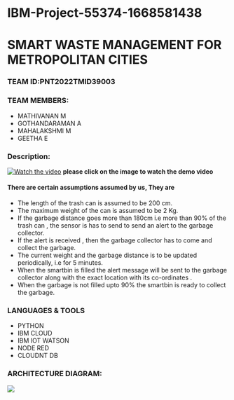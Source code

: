 # IBM-Project-55374-1668581438
# SMART WASTE MANAGEMENT FOR METROPOLITAN CITIES
### TEAM ID:PNT2022TMID39003
### TEAM MEMBERS:
* MATHIVANAN M
* GOTHANDARAMAN A
* MAHALAKSHMI M
* GEETHA E
### Description:

[![Watch the video](https://i.imgur.com/njyfVPv.jpg)](https://youtu.be/S62pcmaetEc)
__please click on the image to watch the demo video__
#### There are certain assumptions assumed by us, They are
* The length of the trash can is assumed to be 200 cm.
* The maximum weight of the can is assumed to be 2 Kg.
* If the garbage distance goes more than 180cm i.e more than 90% of 
the trash can , the sensor is has to send to send an alert to the garbage 
collector.
* If the alert is received , then the garbage collector has to come and 
collect the garbage.
* The current weight and the garbage distance is to be updated 
periodically, i.e for 5 minutes.
* When the smartbin is filled the alert message will be sent to the garbage collector along with the 
exact location with its co-ordinates . 
* When the garbage is not filled upto 90% the smartbin is ready to collect the garbage. 

### LANGUAGES & TOOLS
* PYTHON
* IBM CLOUD
* IBM IOT WATSON
* NODE RED
* CLOUDNT DB

### ARCHITECTURE DIAGRAM:
<img src="https://i.imgur.com/5ghU9z5.png">



